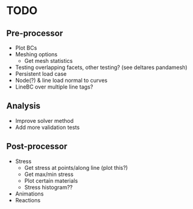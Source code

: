 # TODO

## Pre-processor

- Plot BCs
- Meshing options
  - Get mesh statistics
- Testing overlapping facets, other testing? (see deltares pandamesh)
- Persistent load case
- Node(?) & line load normal to curves
- LineBC over multiple line tags?

## Analysis

- Improve solver method
- Add more validation tests

## Post-processor

- Stress
  - Get stress at points/along line (plot this?)
  - Get max/min stress
  - Plot certain materials
  - Stress histogram??
- Animations
- Reactions
